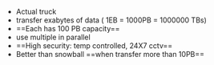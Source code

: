 - Actual truck 
- transfer exabytes of data ( 1EB = 1000PB = 1000000 TBs)
- ==Each has 100 PB capacity== 
- use multiple in parallel 
- ==High security: temp controlled, 24X7 cctv==
- Better than snowball ==when transfer more than 10PB==